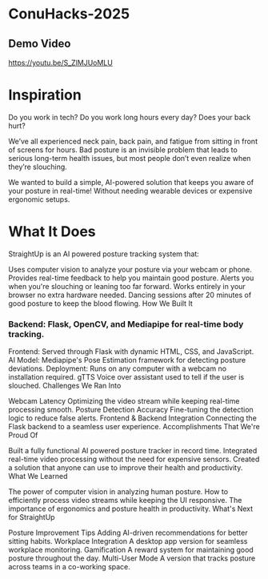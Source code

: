 # ConuHacks-2025

## Demo Video
https://youtu.be/S_ZlMJUoMLU

# Inspiration

Do you work in tech? Do you work long hours every day? Does your back hurt?

We’ve all experienced neck pain, back pain, and fatigue from sitting in front of screens for hours. Bad posture is an invisible problem that leads to serious long-term health issues, but most people don’t even realize when they’re slouching.

We wanted to build a simple, AI-powered solution that keeps you aware of your posture in real-time! Without needing wearable devices or expensive ergonomic setups.

# What It Does

StraightUp is an AI powered posture tracking system that:

Uses computer vision to analyze your posture via your webcam or phone.
Provides real-time feedback to help you maintain good posture.
Alerts you when you're slouching or leaning too far forward.
Works entirely in your browser no extra hardware needed.
Dancing sessions after 20 minutes of good posture to keep the blood flowing.
How We Built It

### Backend: Flask, OpenCV, and Mediapipe for real-time body tracking.
Frontend: Served through Flask with dynamic HTML, CSS, and JavaScript.
AI Model: Mediapipe's Pose Estimation framework for detecting posture deviations.
Deployment: Runs on any computer with a webcam no installation required.
gTTS Voice over assistant used to tell if the user is slouched.
Challenges We Ran Into

Webcam Latency Optimizing the video stream while keeping real-time processing smooth.
Posture Detection Accuracy Fine-tuning the detection logic to reduce false alerts.
Frontend & Backend Integration Connecting the Flask backend to a seamless user experience.
Accomplishments That We're Proud Of

Built a fully functional AI powered posture tracker in record time.
Integrated real-time video processing without the need for expensive sensors.
Created a solution that anyone can use to improve their health and productivity.
What We Learned

The power of computer vision in analyzing human posture.
How to efficiently process video streams while keeping the UI responsive.
The importance of ergonomics and posture health in productivity.
What's Next for StraightUp

Posture Improvement Tips Adding AI-driven recommendations for better sitting habits.
Workplace Integration A desktop app version for seamless workplace monitoring.
Gamification A reward system for maintaining good posture throughout the day.
Multi-User Mode A version that tracks posture across teams in a co-working space.
